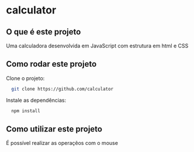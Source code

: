 # calculator
## O que é este projeto
Uma calculadora desenvolvida em JavaScript com estrutura em html e CSS
## Como rodar este projeto

Clone o projeto:

```bash
  git clone https://github.com/calculator

```

Instale as dependências:

```bash
  npm install
```
## Como utilizar este projeto
É possível realizar as operaçẽos com o mouse
